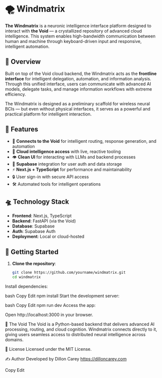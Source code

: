 # 🌪️ Windmatrix

**The Windmatrix** is a neuronic intelligence interface platform designed to interact with **the Void** — a crystallized repository of advanced cloud intelligence. This system enables high-bandwidth communication between human and machine through keyboard-driven input and responsive, intelligent automation.

## 🧠 Overview

Built on top of the Void cloud backend, the Windmatrix acts as the **frontline interface** for intelligent delegation, automation, and information analysis. Through this unified interface, users can communicate with advanced AI models, delegate tasks, and manage information workflows with extreme efficiency.

The Windmatrix is designed as a preliminary scaffold for wireless neural BCIs — but even without physical interfaces, it serves as a powerful and practical platform for intelligent interaction.

## 🚀 Features

- 🔗 **Connects to the Void** for intelligent routing, response generation, and automation
- 🧠 **Cloud intelligence access** with live, reactive tooling
- 👁️ **Clean UI** for interacting with LLMs and backend processes
- 💾 **Supabase** integration for user auth and data storage
- ⚡ **Next.js + TypeScript** for performance and maintainability
- 🔒 User sign-in with secure API access
- 🛠️ Automated tools for intelligent operations

## 🛸 Technology Stack

- **Frontend**: Next.js, TypeScript
- **Backend**: FastAPI (via the Void)
- **Database**: Supabase
- **Auth**: Supabase Auth
- **Deployment**: Local or cloud-hosted

## 🧪 Getting Started

1. **Clone the repository**:

   ```bash
   git clone https://github.com/yourname/windmatrix.git
   cd windmatrix
Install dependencies:

bash
Copy
Edit
npm install
Start the development server:

bash
Copy
Edit
npm run dev
Access the app:

Open http://localhost:3000 in your browser.

🧠 The Void
The Void is a Python-based backend that delivers advanced AI processing, routing, and cloud cognition. Windmatrix connects directly to it, giving users seamless access to distributed neural intelligence across domains.

📜 License
Licensed under the MIT License.

✍️ Author
Developed by Dillon Carey
https://dilloncarey.com

Copy
Edit
